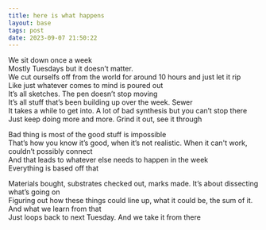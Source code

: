 ```yaml
---
title: here is what happens
layout: base
tags: post
date: 2023-09-07 21:50:22
---
```


We sit down once a week  
Mostly Tuesdays but it doesn’t matter.    
We cut ourselfs off from the world for around 10 hours and just let it rip  
Like just whatever comes to mind is poured out  
It’s all sketches. The pen doesn’t stop moving  
It’s all stuff that’s been building up over the week. Sewer  
It takes a while to get into. A lot of bad synthesis but you can’t stop there  
Just keep doing more and more. Grind it out, see it through

Bad thing is most of the good stuff is impossible  
That’s how you know it’s good, when it’s not realistic. When it can't work, couldn’t possibly connect   
And that leads to whatever else needs to happen in the week  
Everything is based off that

Materials bought, substrates checked out, marks made. It’s about dissecting what’s going on  
Figuring out how these things could line up, what it could be, the sum of it. And what we learn from that  
Just loops back to next Tuesday. And we take it from there